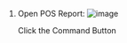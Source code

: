 
1. Open POS Report:
   ![image](https://github.com/zhangguanghuib/NewCommerceSDK/assets/14832260/5c537531-6bfa-4f9b-a0cb-91bd7150a474)

   Click the Command Button

